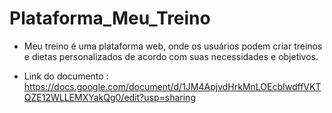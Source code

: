 # Plataforma_Meu_Treino
 - Meu treino é uma plataforma web, onde os usuários podem criar treinos e dietas personalizados de acordo com suas necessidades e objetivos.

 - Link do documento : https://docs.google.com/document/d/1JM4ApjvdHrkMnLOEcbIwdffVKTQZE12WLLEMXYakQg0/edit?usp=sharing
